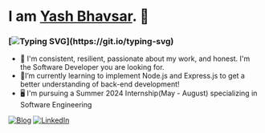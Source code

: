 # I am [Yash Bhavsar](https://yashexe.github.io/Yash-Bhavsar-s-Portfolio/). 👋 
### [![Typing SVG](https://readme-typing-svg.demolab.com?font=Fira+Code&duration=3000&pause=15000&color=F7F7F7&width=770&height=30&vCenter=true&lines=I'm+a+software+developer%2C+problem-solver%2C+and+part-time+blogger!)](https://git.io/typing-svg)
* 🔭 I'm consistent, resilient, passionate about my work, and honest. I'm the Software Developer you are looking for. 
* 🌱I’m currently learning to implement Node.js and Express.js to get a better understanding of back-end development!
* 🖥️ I'm pursuing a Summer 2024 Internship(May - August) specializing in Software Engineering

[![Blog](https://img.shields.io/badge/Medium-12100E?style=for-the-badge&logo=medium&logoColor=white)](http://yashexe.medium.com) [![LinkedIn](https://img.shields.io/badge/LinkedIn-0077B5?style=for-the-badge&logo=linkedin&logoColor=white)](https://www.linkedin.com/in/yash-bhavsar-75a0081b8/)
<!-- ✨ ✨

Here are some ideas to get you started:
background=00000072&
- 🔭 I’m currently working on ...
- 🌱 I’m currently learning ...
- 👯 I’m looking to collaborate on ...
- 🤔 I’m looking for help with ...
- 💬 Ask me about ...
- 📫 How to reach me: ...
- 😄 Pronouns: ...
- ⚡ Fun fact: ...
-->
